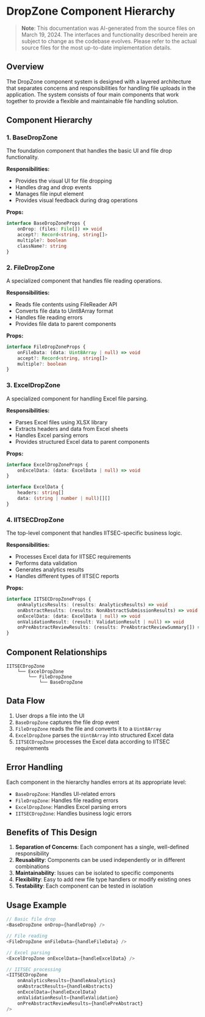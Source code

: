 # DropZone Component Hierarchy

> **Note**: This documentation was AI-generated from the source files on March 19, 2024. The interfaces and functionality described herein are subject to change as the codebase evolves. Please refer to the actual source files for the most up-to-date implementation details.

## Overview
The DropZone component system is designed with a layered architecture that separates concerns and responsibilities for handling file uploads in the application. The system consists of four main components that work together to provide a flexible and maintainable file handling solution.

## Component Hierarchy

### 1. BaseDropZone
The foundation component that handles the basic UI and file drop functionality.

**Responsibilities:**
- Provides the visual UI for file dropping
- Handles drag and drop events
- Manages file input element
- Provides visual feedback during drag operations

**Props:**
```typescript
interface BaseDropZoneProps {
    onDrop: (files: File[]) => void
    accept?: Record<string, string[]>
    multiple?: boolean
    className?: string
}
```

### 2. FileDropZone
A specialized component that handles file reading operations.

**Responsibilities:**
- Reads file contents using FileReader API
- Converts file data to Uint8Array format
- Handles file reading errors
- Provides file data to parent components

**Props:**
```typescript
interface FileDropZoneProps {
    onFileData: (data: Uint8Array | null) => void
    accept?: Record<string, string[]>
    multiple?: boolean
}
```

### 3. ExcelDropZone
A specialized component for handling Excel file parsing.

**Responsibilities:**
- Parses Excel files using XLSX library
- Extracts headers and data from Excel sheets
- Handles Excel parsing errors
- Provides structured Excel data to parent components

**Props:**
```typescript
interface ExcelDropZoneProps {
    onExcelData: (data: ExcelData | null) => void
}

interface ExcelData {
    headers: string[]
    data: (string | number | null)[][]
}
```

### 4. IITSECDropZone
The top-level component that handles IITSEC-specific business logic.

**Responsibilities:**
- Processes Excel data for IITSEC requirements
- Performs data validation
- Generates analytics results
- Handles different types of IITSEC reports

**Props:**
```typescript
interface IITSECDropZoneProps {
    onAnalyticsResults: (results: AnalyticsResults) => void
    onAbstractResults: (results: NonAbstractSubmissionResults) => void
    onExcelData: (data: ExcelData | null) => void
    onValidationResult: (result: ValidationResult | null) => void
    onPreAbstractReviewResults: (results: PreAbstractReviewSummary[]) => void
}
```

## Component Relationships

```
IITSECDropZone
    └── ExcelDropZone
        └── FileDropZone
            └── BaseDropZone
```

## Data Flow

1. User drops a file into the UI
2. `BaseDropZone` captures the file drop event
3. `FileDropZone` reads the file and converts it to a `Uint8Array`
4. `ExcelDropZone` parses the `Uint8Array` into structured Excel data
5. `IITSECDropZone` processes the Excel data according to IITSEC requirements

## Error Handling

Each component in the hierarchy handles errors at its appropriate level:

- `BaseDropZone`: Handles UI-related errors
- `FileDropZone`: Handles file reading errors
- `ExcelDropZone`: Handles Excel parsing errors
- `IITSECDropZone`: Handles business logic errors

## Benefits of This Design

1. **Separation of Concerns**: Each component has a single, well-defined responsibility
2. **Reusability**: Components can be used independently or in different combinations
3. **Maintainability**: Issues can be isolated to specific components
4. **Flexibility**: Easy to add new file type handlers or modify existing ones
5. **Testability**: Each component can be tested in isolation

## Usage Example

```typescript
// Basic file drop
<BaseDropZone onDrop={handleDrop} />

// File reading
<FileDropZone onFileData={handleFileData} />

// Excel parsing
<ExcelDropZone onExcelData={handleExcelData} />

// IITSEC processing
<IITSECDropZone
    onAnalyticsResults={handleAnalytics}
    onAbstractResults={handleAbstracts}
    onExcelData={handleExcelData}
    onValidationResult={handleValidation}
    onPreAbstractReviewResults={handlePreAbstract}
/>
``` 